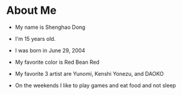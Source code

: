 # About Me

- My name is Shenghao Dong

- I'm 15 years old.

- I was born in June 29, 2004

- My favorite color is Red Bean Red 

- My favorite 3 artist are Yunomi, Kenshi Yonezu, and DAOKO

- On the weekends I like to play games and eat food and not sleep

